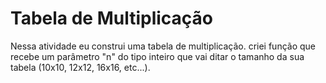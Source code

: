 # Tabela de Multiplicação #

Nessa atividade eu construi uma tabela de multiplicação. criei função que recebe um parâmetro "n" do tipo inteiro que vai ditar o tamanho da sua tabela (10x10, 12x12, 16x16, etc...).
